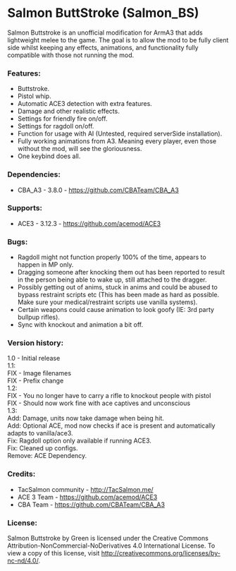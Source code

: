 # Salmon ButtStroke (Salmon_BS)

Salmon Buttstroke is an unofficial modification for ArmA3 that adds lightweight melee to the game. The goal is to allow the mod to be fully client side whilst keeping any effects, animations, and functionality fully compatible with those not running the mod. 

### Features:
* Buttstroke.
* Pistol whip.
* Automatic ACE3 detection with extra features. 
* Damage and other realistic effects. 
* Settings for friendly fire on/off.
* Settings for ragdoll on/off.
* Function for usage with AI (Untested, required serverSide installation).
* Fully working animations from A3. Meaning every player, even those without the mod, will see the gloriousness. 
* One keybind does all. 

### Dependencies:
* CBA_A3 - 3.8.0 - https://github.com/CBATeam/CBA_A3

### Supports:
* ACE3 - 3.12.3 - https://github.com/acemod/ACE3

### Bugs:
* Ragdoll might not function properly 100% of the time, appears to happen in MP only. 
* Dragging someone after knocking them out has been reported to result in the person being able to wake up, still attached to the dragger.
* Possibly getting out of anims, stuck in anims and could be abused to bypass restraint scripts etc (This has been made as hard as possible. Make sure your medical/restraint scripts use vanilla systems).
* Certain weapons could cause animation to look goofy (IE: 3rd party bullpup rifles).
* Sync with knockout and animation a bit off.

### Version history:
1.0 - Initial release<br />
1.1:<br />
FIX - Image filenames<br />
FIX - Prefix change<br />
1.2:<br />
FIX - You no longer have to carry a rifle to knockout people with pistol<br />
FIX - Should now work fine with ace captives and unconscious<br />
1.3:<br />
Add: Damage, units now take damage when being hit. <br />
Add: Optional ACE, mod now checks if ace is present and automatically adapts to vanilla/ace3. <br />
Fix: Ragdoll option only available if running ACE3.<br />
Fix: Cleaned up configs. <br />
Remove: ACE Dependency. 

### Credits:
* TacSalmon community - http://TacSalmon.me/
* ACE 3 Team - https://github.com/acemod/ACE3
* CBA Team - https://github.com/CBATeam/CBA_A3

### License:
Salmon Buttstroke by Green is licensed under the Creative Commons Attribution-NonCommercial-NoDerivatives 4.0 International License. To view a copy of this license, visit http://creativecommons.org/licenses/by-nc-nd/4.0/.
